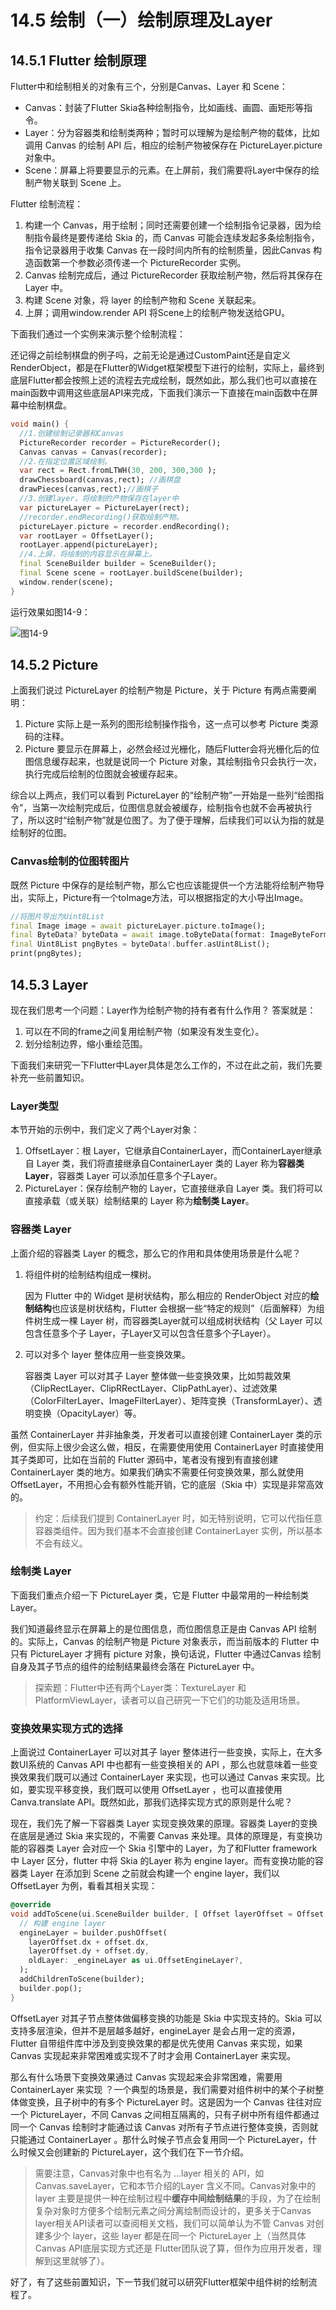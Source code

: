 

# 14.5 绘制（一）绘制原理及Layer

## 14.5.1 Flutter 绘制原理

Flutter中和绘制相关的对象有三个，分别是Canvas、Layer 和 Scene：

- Canvas：封装了Flutter Skia各种绘制指令，比如画线、画圆、画矩形等指令。
- Layer：分为容器类和绘制类两种；暂时可以理解为是绘制产物的载体，比如调用 Canvas 的绘制 API 后，相应的绘制产物被保存在 PictureLayer.picture 对象中。
- Scene：屏幕上将要要显示的元素。在上屏前，我们需要将Layer中保存的绘制产物关联到 Scene 上。

Flutter 绘制流程：

1. 构建一个 Canvas，用于绘制；同时还需要创建一个绘制指令记录器，因为绘制指令最终是要传递给 Skia 的，而 Canvas 可能会连续发起多条绘制指令，指令记录器用于收集 Canvas 在一段时间内所有的绘制质量，因此Canvas 构造函数第一个参数必须传递一个 PictureRecorder 实例。
2. Canvas 绘制完成后，通过 PictureRecorder 获取绘制产物，然后将其保存在 Layer 中。
3. 构建 Scene 对象，将 layer 的绘制产物和 Scene 关联起来。
4. 上屏；调用window.render API 将Scene上的绘制产物发送给GPU。

下面我们通过一个实例来演示整个绘制流程：

还记得之前绘制棋盘的例子吗，之前无论是通过CustomPaint还是自定义RenderObject，都是在Flutter的Widget框架模型下进行的绘制，实际上，最终到底层Flutter都会按照上述的流程去完成绘制，既然如此，那么我们也可以直接在main函数中调用这些底层API来完成，下面我们演示一下直接在main函数中在屏幕中绘制棋盘。

```dart
void main() {
  //1.创建绘制记录器和Canvas
  PictureRecorder recorder = PictureRecorder();
  Canvas canvas = Canvas(recorder);
  //2.在指定位置区域绘制。
  var rect = Rect.fromLTWH(30, 200, 300,300 );
  drawChessboard(canvas,rect); //画棋盘
  drawPieces(canvas,rect);//画棋子
  //3.创建layer，将绘制的产物保存在layer中
  var pictureLayer = PictureLayer(rect);
  //recorder.endRecording()获取绘制产物。
  pictureLayer.picture = recorder.endRecording();
  var rootLayer = OffsetLayer();
  rootLayer.append(pictureLayer);
  //4.上屏，将绘制的内容显示在屏幕上。
  final SceneBuilder builder = SceneBuilder();
  final Scene scene = rootLayer.buildScene(builder);
  window.render(scene);
}
```

运行效果如图14-9：

![图14-9](../imgs/14-9.png)

## 14.5.2 Picture

上面我们说过 PictureLayer 的绘制产物是 Picture，关于 Picture 有两点需要阐明：

1. Picture 实际上是一系列的图形绘制操作指令，这一点可以参考 Picture 类源码的注释。
2. Picture 要显示在屏幕上，必然会经过光栅化，随后Flutter会将光栅化后的位图信息缓存起来，也就是说同一个 Picture 对象，其绘制指令只会执行一次，执行完成后绘制的位图就会被缓存起来。

综合以上两点，我们可以看到 PictureLayer 的“绘制产物”一开始是一些列“绘图指令”，当第一次绘制完成后，位图信息就会被缓存，绘制指令也就不会再被执行了，所以这时“绘制产物”就是位图了。为了便于理解，后续我们可以认为指的就是绘制好的位图。

### Canvas绘制的位图转图片

既然 Picture 中保存的是绘制产物，那么它也应该能提供一个方法能将绘制产物导出，实际上，Picture有一个toImage方法，可以根据指定的大小导出Image。

```dart
//将图片导出为Uint8List
final Image image = await pictureLayer.picture.toImage();
final ByteData? byteData = await image.toByteData(format: ImageByteFormat.png);
final Uint8List pngBytes = byteData!.buffer.asUint8List();
print(pngBytes);
```

## 14.5.3 Layer

现在我们思考一个问题：Layer作为绘制产物的持有者有什么作用？ 答案就是：

1. 可以在不同的frame之间复用绘制产物（如果没有发生变化）。
2. 划分绘制边界，缩小重绘范围。

下面我们来研究一下Flutter中Layer具体是怎么工作的，不过在此之前，我们先要补充一些前置知识。

### Layer类型

本节开始的示例中，我们定义了两个Layer对象：

1. OffsetLayer：根 Layer，它继承自ContainerLayer，而ContainerLayer继承自 Layer 类，我们将直接继承自ContainerLayer 类的 Layer 称为**容器类Layer**，容器类 Layer 可以添加任意多个子Layer。
2. PictureLayer：保存绘制产物的 Layer，它直接继承自 Layer 类。我们将可以直接承载（或关联）绘制结果的 Layer 称为**绘制类 Layer**。

### 容器类 Layer

上面介绍的容器类 Layer 的概念，那么它的作用和具体使用场景是什么呢？

1. 将组件树的绘制结构组成一棵树。

   因为 Flutter 中的 Widget 是树状结构，那么相应的 RenderObject 对应的**绘制结构**也应该是树状结构，Flutter 会根据一些“特定的规则”（后面解释）为组件树生成一棵 Layer 树，而容器类Layer就可以组成树状结构（父 Layer 可以包含任意多个子 Layer，子Layer又可以包含任意多个子Layer）。

2. 可以对多个 layer 整体应用一些变换效果。

   容器类 Layer 可以对其子 Layer 整体做一些变换效果，比如剪裁效果（ClipRectLayer、ClipRRectLayer、ClipPathLayer）、过滤效果（ColorFilterLayer、ImageFilterLayer）、矩阵变换（TransformLayer）、透明变换（OpacityLayer）等。

虽然 ContainerLayer 并非抽象类，开发者可以直接创建 ContainerLayer 类的示例，但实际上很少会这么做，相反，在需要使用使用 ContainerLayer 时直接使用其子类即可，比如在当前的 Flutter 源码中，笔者没有搜到有直接创建 ContainerLayer 类的地方。如果我们确实不需要任何变换效果，那么就使用 OffsetLayer，不用担心会有额外性能开销，它的底层（Skia 中）实现是非常高效的。

> 约定：后续我们提到 ContainerLayer 时，如无特别说明，它可以代指任意容器类组件。因为我们基本不会直接创建 ContainerLayer 实例，所以基本不会有歧义。

### 绘制类 Layer

下面我们重点介绍一下 PictureLayer 类，它是 Flutter 中最常用的一种绘制类Layer。

我们知道最终显示在屏幕上的是位图信息，而位图信息正是由 Canvas API 绘制的。实际上，Canvas 的绘制产物是 Picture 对象表示，而当前版本的 Flutter 中只有 PictureLayer 才拥有 picture 对象，换句话说，Flutter 中通过Canvas 绘制自身及其子节点的组件的绘制结果最终会落在 PictureLayer 中。

> 探索题：Flutter中还有两个Layer类：TextureLayer 和 PlatformViewLayer，读者可以自己研究一下它们的功能及适用场景。

### 变换效果实现方式的选择

上面说过 ContainerLayer 可以对其子 layer 整体进行一些变换，实际上，在大多数UI系统的 Canvas API 中也都有一些变换相关的 API ，那么也就意味着一些变换效果我们既可以通过 ContainerLayer 来实现，也可以通过 Canvas 来实现。比如，要实现平移变换，我们既可以使用 OffsetLayer ，也可以直接使用 Canva.translate API。既然如此，那我们选择实现方式的原则是什么呢？

现在，我们先了解一下容器类 Layer 实现变换效果的原理。容器类 Layer的变换在底层是通过 Skia 来实现的，不需要 Canvas 来处理。具体的原理是，有变换功能的容器类 Layer 会对应一个 Skia 引擎中的 Layer，为了和Flutter framework中 Layer 区分，flutter 中将 Skia 的Layer 称为 engine layer。而有变换功能的容器类 Layer 在添加到 Scene 之前就会构建一个 engine layer，我们以 OffsetLayer 为例，看看其相关实现：

```dart
@override
void addToScene(ui.SceneBuilder builder, [ Offset layerOffset = Offset.zero ]) {
  // 构建 engine layer
  engineLayer = builder.pushOffset(
    layerOffset.dx + offset.dx,
    layerOffset.dy + offset.dy,
    oldLayer: _engineLayer as ui.OffsetEngineLayer?,
  );
  addChildrenToScene(builder);
  builder.pop();
}

```

OffsetLayer 对其子节点整体做偏移变换的功能是 Skia 中实现支持的。Skia 可以支持多层渲染，但并不是层越多越好，engineLayer 是会占用一定的资源，Flutter 自带组件库中涉及到变换效果的都是优先使用 Canvas 来实现，如果 Canvas 实现起来非常困难或实现不了时才会用 ContainerLayer 来实现。

那么有什么场景下变换效果通过 Canvas 实现起来会非常困难，需要用 ContainerLayer 来实现 ？一个典型的场景是，我们需要对组件树中的某个子树整体做变换，且子树中的有多个 PictureLayer 时。这是因为一个 Canvas 往往对应一个 PictureLayer，不同 Canvas 之间相互隔离的，只有子树中所有组件都通过同一个 Canvas 绘制时才能通过该 Canvas 对所有子节点进行整体变换，否则就只能通过 ContainerLayer 。那什么时候子节点会复用同一个 PictureLayer，什么时候又会创建新的 PictureLayer，这个我们在下一节介绍。

> 需要注意，Canvas对象中也有名为 ...layer 相关的 API，如 Canvas.saveLayer，它和本节介绍的Layer 含义不同。Canvas对象中的 layer 主要是提供一种在绘制过程中**缓存中间绘制结果**的手段，为了在绘制复杂对象时方便多个绘制元素之间分离绘制而设计的，更多关于Canvas layer相关API读者可以查阅相关文档，我们可以简单认为不管 Canvas 对创建多少个 layer，这些 layer 都是在同一个 PictureLayer 上（当然具体Canvas API底层实现方式还是 Flutter团队说了算，但作为应用开发者，理解到这里就够了）。

好了，有了这些前置知识，下一节我们就可以研究Flutter框架中组件树的绘制流程了。
